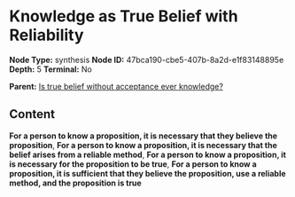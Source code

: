 # Knowledge as True Belief with Reliability

**Node Type:** synthesis
**Node ID:** 47bca190-cbe5-407b-8a2d-e1f83148895e
**Depth:** 5
**Terminal:** No

**Parent:** [Is true belief without acceptance ever knowledge?](is-true-belief-without-acceptance-ever-knowledge-antithesis-d6eaefcd-9383-43b5-91b3-c98820c40227.md)

## Content

**For a person to know a proposition, it is necessary that they believe the proposition**, **For a person to know a proposition, it is necessary that the belief arises from a reliable method**, **For a person to know a proposition, it is necessary for the proposition to be true**, **For a person to know a proposition, it is sufficient that they believe the proposition, use a reliable method, and the proposition is true**

